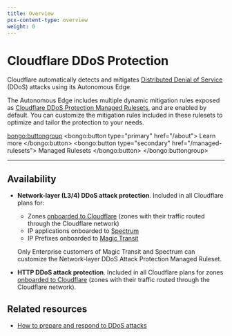 ```yaml
---
title: Overview
pcx-content-type: overview
weight: 0
---
```


# Cloudflare DDoS Protection

Cloudflare automatically detects and mitigates [Distributed Denial of Service](https://www.cloudflare.com/learning/ddos/what-is-a-ddos-attack/) (DDoS) attacks using its Autonomous Edge.

The Autonomous Edge includes multiple dynamic mitigation rules exposed as [Cloudflare DDoS Protection Managed Rulesets](/managed-rulesets), and are enabled by default. You can customize the mitigation rules included in these rulesets to optimize and tailor the protection to your needs.

<bongo:buttongroup>
  <bongo:button type="primary" href="/about">
    Learn more
  </bongo:button>
  <bongo:button type="secondary" href="/managed-rulesets">
    Managed Rulesets
  </bongo:button>
</bongo:buttongroup>

---

## Availability

- **Network-layer (L3/4) DDoS attack protection**. Included in all Cloudflare plans for:

  - Zones [onboarded to Cloudflare](https://support.cloudflare.com/hc/articles/205195708) (zones with their traffic routed through the Cloudflare network)
  - IP applications onboarded to [Spectrum](https://developers.cloudflare.com/spectrum/)
  - IP Prefixes onboarded to [Magic Transit](https://developers.cloudflare.com/magic-transit/)

  Only Enterprise customers of Magic Transit and Spectrum can customize the Network-layer DDoS Attack Protection Managed Ruleset.

- **HTTP DDoS attack protection**. Included in all Cloudflare plans for zones [onboarded to Cloudflare](https://support.cloudflare.com/hc/articles/205195708) (zones with their traffic routed through the Cloudflare network).

## Related resources

- [How to prepare and respond to DDoS attacks](https://support.cloudflare.com/hc/sections/360007347692)
